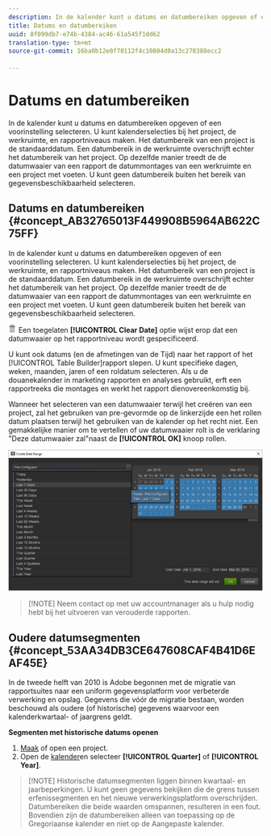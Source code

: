 ```yaml
---
description: In de kalender kunt u datums en datumbereiken opgeven of een voorinstelling selecteren. U kunt kalenderselecties bij het project, de werkruimte, en rapportniveaus maken. Het datumbereik van een project is de standaarddatum. Een datumbereik in de werkruimte overschrijft echter het datumbereik van het project. Op dezelfde manier treedt de de datumwaaier van een rapport de datummontages van een werkruimte en een project met voeten. U kunt geen datumbereik buiten het bereik van gegevensbeschikbaarheid selecteren.
title: Datums en datumbereiken
uuid: 8f099db7-e74b-4384-ac46-61a545f1dd62
translation-type: tm+mt
source-git-commit: 16ba0b12e0f70112f4c10804d0a13c278388ecc2

---
```



# Datums en datumbereiken

In de kalender kunt u datums en datumbereiken opgeven of een voorinstelling selecteren. U kunt kalenderselecties bij het project, de werkruimte, en rapportniveaus maken. Het datumbereik van een project is de standaarddatum. Een datumbereik in de werkruimte overschrijft echter het datumbereik van het project. Op dezelfde manier treedt de de datumwaaier van een rapport de datummontages van een werkruimte en een project met voeten. U kunt geen datumbereik buiten het bereik van gegevensbeschikbaarheid selecteren.

## Datums en datumbereiken {#concept_AB32765013F449908B5964AB622C75FF}

In de kalender kunt u datums en datumbereiken opgeven of een voorinstelling selecteren. U kunt kalenderselecties bij het project, de werkruimte, en rapportniveaus maken. Het datumbereik van een project is de standaarddatum. Een datumbereik in de werkruimte overschrijft echter het datumbereik van het project. Op dezelfde manier treedt de de datumwaaier van een rapport de datummontages van een werkruimte en een project met voeten. U kunt geen datumbereik buiten het bereik van gegevensbeschikbaarheid selecteren.

![](assets/Delete_Standard.png) Een toegelaten **[!UICONTROL Clear Date]** optie wijst erop dat een datumwaaier op het rapportniveau wordt gespecificeerd.

U kunt ook datums (en de afmetingen van de Tijd) naar het rapport of het [!UICONTROL Table Builder]rapport slepen. U kunt specifieke dagen, weken, maanden, jaren of een roldatum selecteren. Als u de douanekalender in marketing rapporten en analyses gebruikt, erft een rapportreeks die montages en werkt het rapport dienovereenkomstig bij.

Wanneer het selecteren van een datumwaaier terwijl het creëren van een project, zal het gebruiken van pre-gevormde op de linkerzijde een het rollen datum plaatsen terwijl het gebruiken van de kalender op het recht niet. Een gemakkelijke manier om te vertellen of uw datumwaaier rolt is de verklaring &quot;Deze datumwaaier zal&quot;naast de **[!UICONTROL OK]** knoop rollen.

![](assets/daterange.jpeg)

> [!NOTE] Neem contact op met uw accountmanager als u hulp nodig hebt bij het uitvoeren van verouderde rapporten.

## Oudere datumsegmenten {#concept_53AA34DB3CE647608CAF4B41D6EAF45E}

In de tweede helft van 2010 is Adobe begonnen met de migratie van rapportsuites naar een uniform gegevensplatform voor verbeterde verwerking en opslag. Gegevens die vóór de migratie bestaan, worden beschouwd als oudere (of historische) gegevens waarvoor een kalenderkwartaal- of jaargrens geldt.

<!-- 

c_legacy_data.xml

 -->

**Segmenten met historische datums openen**

1. [Maak](/help/analyze/ad-hoc-analysis/c-getting-started.md) of open een project.
1. Open de [kalender](/help/analyze/ad-hoc-analysis/c-dates.md)en selecteer **[!UICONTROL Quarter]** of **[!UICONTROL Year]**.

> [!NOTE] Historische datumsegmenten liggen binnen kwartaal- en jaarbeperkingen. U kunt geen gegevens bekijken die de grens tussen erfenissegmenten en het nieuwe verwerkingsplatform overschrijden. Datumbereiken die beide waarden omspannen, resulteren in een fout. Bovendien zijn de datumbereiken alleen van toepassing op de Gregoriaanse kalender en niet op de Aangepaste kalender.

